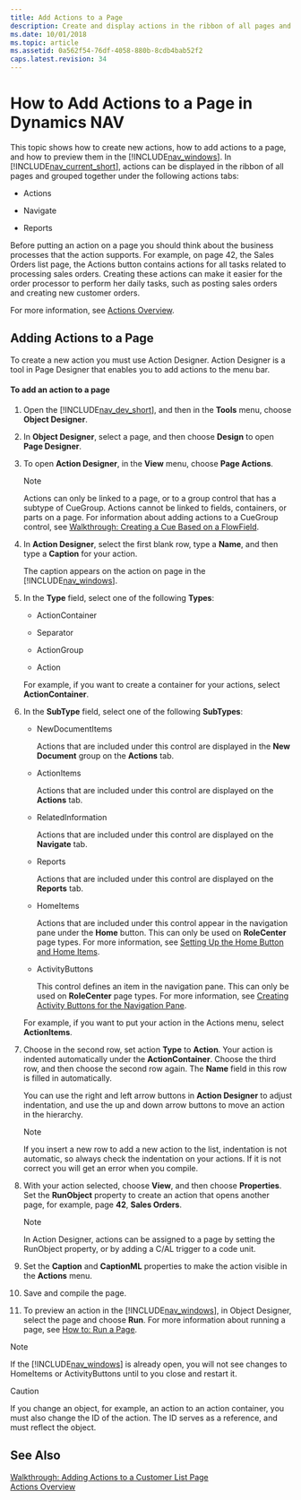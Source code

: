 ```yaml
---
title: Add Actions to a Page
description: Create and display actions in the ribbon of all pages and group them together under Actions, Navigate, Reports tabs and preview it in the Windows Client.
ms.date: 10/01/2018
ms.topic: article
ms.assetid: 0a562f54-76df-4058-880b-8cdb4bab52f2
caps.latest.revision: 34
---
```

# How to Add Actions to a Page in Dynamics NAV
This topic shows how to create new actions, how to add actions to a page, and how to preview them in the [!INCLUDE[nav_windows](includes/nav_windows_md.md)]. In [!INCLUDE[nav_current_short](includes/nav_current_short_md.md)], actions can be displayed in the ribbon of all pages and grouped together under the following actions tabs:  
  
-   Actions  
  
-   Navigate  
  
-   Reports  
  
 Before putting an action on a page you should think about the business processes that the action supports. For example, on page 42, the Sales Orders list page, the Actions button contains actions for all tasks related to processing sales orders. Creating these actions can make it easier for the order processor to perform her daily tasks, such as posting sales orders and creating new customer orders.  
  
 For more information, see [Actions Overview](Actions-Overview.md).  
  
## Adding Actions to a Page  
 To create a new action you must use Action Designer. Action Designer is a tool in Page Designer that enables you to add actions to the menu bar.  
  
#### To add an action to a page  
  
1.  Open the [!INCLUDE[nav_dev_short](includes/nav_dev_short_md.md)], and then in the **Tools** menu, choose **Object Designer**.  
  
2.  In **Object Designer**, select a page, and then choose **Design** to open **Page Designer**.  
  
3.  To open **Action Designer**, in the **View** menu, choose **Page Actions**.  
  
    > [!NOTE]  
    >  Actions can only be linked to a page, or to a group control that has a subtype of CueGroup. Actions cannot be linked to fields, containers, or parts on a page. For information about adding actions to a CueGroup control, see [Walkthrough: Creating a Cue Based on a FlowField](Walkthrough--Creating-a-Cue-Based-on-a-FlowField.md).  
  
4.  In **Action Designer**, select the first blank row, type a **Name**, and then type a **Caption** for your action.  
  
     The caption appears on the action on page in the [!INCLUDE[nav_windows](includes/nav_windows_md.md)].  
  
5.  In the **Type** field, select one of the following **Types**:  
  
    -   ActionContainer  
  
    -   Separator  
  
    -   ActionGroup  
  
    -   Action  
  
     For example, if you want to create a container for your actions, select **ActionContainer**.  
  
6.  In the **SubType** field, select one of the following **SubTypes**:  
  
    -   NewDocumentItems  
  
         Actions that are included under this control are displayed in the **New Document** group on the **Actions** tab.  
  
    -   ActionItems  
  
         Actions that are included under this control are displayed on the **Actions** tab.  
  
    -   RelatedInformation  
  
         Actions that are included under this control are displayed on the **Navigate** tab.  
  
    -   Reports  
  
         Actions that are included under this control are displayed on the **Reports** tab.  
  
    -   HomeItems  
  
         Actions that are included under this control appear in the navigation pane under the **Home** button. This can only be used on **RoleCenter** page types. For more information, see [Setting Up the Home Button and Home Items](Setting-Up-the-Home-Button-and-Home-Items.md).  
  
    -   ActivityButtons  
  
         This control defines an item in the navigation pane. This can only be used on **RoleCenter** page types. For more information, see [Creating Activity Buttons for the Navigation Pane](Creating-Activity-Buttons-for-the-Navigation-Pane.md).  
  
     For example, if you want to put your action in the Actions menu, select **ActionItems**.  
  
7.  Choose in the second row, set action **Type** to **Action**. Your action is indented automatically under the **ActionContainer**. Choose the third row, and then choose the second row again. The **Name** field in this row is filled in automatically.  
  
     You can use the right and left arrow buttons in **Action Designer** to adjust indentation, and use the up and down arrow buttons to move an action in the hierarchy.  
  
    > [!NOTE]  
    >  If you insert a new row to add a new action to the list, indentation is not automatic, so always check the indentation on your actions. If it is not correct you will get an error when you compile.  
  
8.  With your action selected, choose **View**, and then choose **Properties**. Set the **RunObject** property to create an action that opens another page, for example, page **42**, **Sales Orders**.  
  
    > [!NOTE]  
    >  In Action Designer, actions can be assigned to a page by setting the RunObject property, or by adding a C/AL trigger to a code unit.  
  
9. Set the **Caption** and **CaptionML** properties to make the action visible in the **Actions** menu.  
  
10. Save and compile the page.  
  
11. To preview an action in the [!INCLUDE[nav_windows](includes/nav_windows_md.md)], in Object Designer, select the page and choose **Run**. For more information about running a page, see [How to: Run a Page](How-to--Run-a-Page.md).  
  
> [!NOTE]  
>  If the [!INCLUDE[nav_windows](includes/nav_windows_md.md)] is already open, you will not see changes to HomeItems or ActivityButtons until to you close and restart it.  
  
> [!CAUTION]  
>  If you change an object, for example, an action to an action container, you must also change the ID of the action. The ID serves as a reference, and must reflect the object.  
  
## See Also  
 [Walkthrough: Adding Actions to a Customer List Page](Walkthrough--Adding-Actions-to-a-Customer-List-Page.md)   
 [Actions Overview](Actions-Overview.md)
